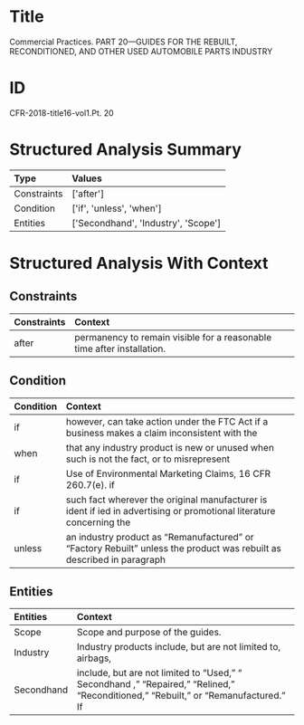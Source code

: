 # Title

 Commercial Practices. PART 20—GUIDES FOR THE REBUILT, RECONDITIONED, AND OTHER USED AUTOMOBILE PARTS INDUSTRY


# ID

 CFR-2018-title16-vol1.Pt. 20


# Structured Analysis Summary

| Type        | Values                              |
|:------------|:------------------------------------|
| Constraints | ['after']                           |
| Condition   | ['if', 'unless', 'when']            |
| Entities    | ['Secondhand', 'Industry', 'Scope'] |


# Structured Analysis With Context

 


## Constraints

| Constraints   | Context                                                                 |
|:--------------|:------------------------------------------------------------------------|
| after         | permanency to remain visible for a reasonable time after  installation. |


## Condition

| Condition   | Context                                                                                                                                       |
|:------------|:----------------------------------------------------------------------------------------------------------------------------------------------|
| if          | however, can take action under the FTC Act if a business makes a claim inconsistent with the                                                  |
| when        | that any industry product is new or unused when such is not the fact, or to misrepresent                                                      |
| if          | Use of Environmental Marketing Claims, 16 CFR 260.7(e). if                                                                                    |
| if          | such fact wherever the original manufacturer is ident if ied in advertising or promotional literature concerning the                          |
| unless      | an industry product as &#8220;Remanufactured&#8221; or &#8220;Factory Rebuilt&#8221; unless the product was rebuilt as described in paragraph |


## Entities

| Entities   | Context                                                                                                                                                                                                                |
|:-----------|:-----------------------------------------------------------------------------------------------------------------------------------------------------------------------------------------------------------------------|
| Scope      | Scope  and purpose of the guides.                                                                                                                                                                                      |
| Industry   | Industry products include, but are not limited to, airbags,                                                                                                                                                            |
| Secondhand | include, but are not limited to &#8220;Used,&#8221; &#8220; Secondhand ,&#8221; &#8220;Repaired,&#8221; &#8220;Relined,&#8221; &#8220;Reconditioned,&#8221; &#8220;Rebuilt,&#8221; or &#8220;Remanufactured.&#8221; If |


